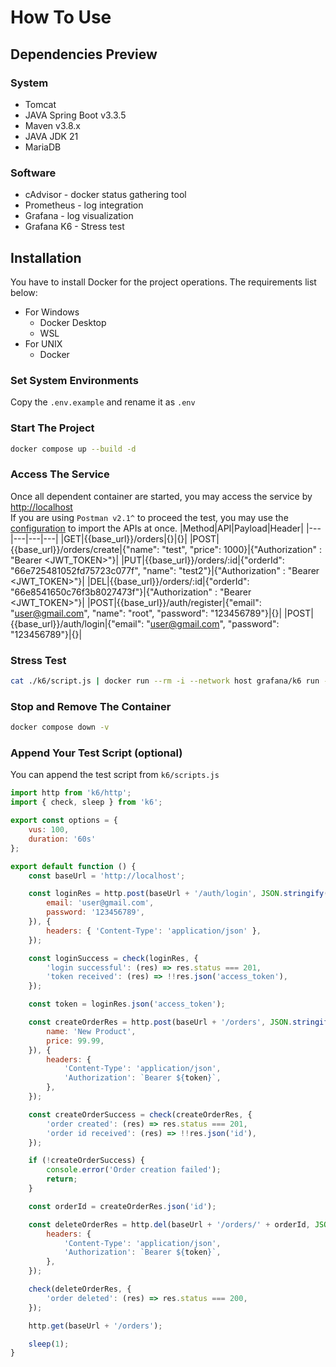# How To Use

## Dependencies Preview
### System
- Tomcat
- JAVA Spring Boot v3.3.5
- Maven v3.8.x
- JAVA JDK 21
- MariaDB

### Software
- cAdvisor - docker status gathering tool
- Prometheus - log integration
- Grafana - log visualization
- Grafana K6 - Stress test

## Installation
You have to install Docker for the project operations.
The requirements list below:
- For Windows
    - Docker Desktop
    - WSL
- For UNIX
    - Docker

### Set System Environments
Copy the `.env.example` and rename it as `.env`

### Start The Project
```bash
docker compose up --build -d
```

### Access The Service
Once all dependent container are started, you may access the service by [http://localhost](http://localhost) <br>
If you are using `Postman v2.1^` to proceed the test, you may use the [configuration](./postman/Next.js.postman_collection.json) to import the APIs at once.
|Method|API|Payload|Header|
|---|---|---|---|
|GET|{{base_url}}/orders|{}|{}|
|POST|{{base_url}}/orders/create|{"name": "test", "price": 1000}|{"Authorization" : "Bearer <JWT_TOKEN>"}|
|PUT|{{base_url}}/orders/:id|{"orderId": "66e725481052fd75723c077f", "name": "test2"}|{"Authorization" : "Bearer <JWT_TOKEN>"}|
|DEL|{{base_url}}/orders/:id|{"orderId": "66e8541650c76f3b8027473f"}|{"Authorization" : "Bearer <JWT_TOKEN>"}|
|POST|{{base_url}}/auth/register|{"email": "user@gmail.com", "name": "root", "password": "123456789"}|{}|
|POST|{{base_url}}/auth/login|{"email": "user@gmail.com", "password": "123456789"}|{}|

### Stress Test
```bash
cat ./k6/script.js | docker run --rm -i --network host grafana/k6 run -
```

### Stop and Remove The Container
```bash
docker compose down -v
```

### Append Your Test Script (optional)
You can append the test script from `k6/scripts.js`
```js
import http from 'k6/http';
import { check, sleep } from 'k6';

export const options = {
    vus: 100,
    duration: '60s'
};

export default function () {
    const baseUrl = 'http://localhost';

    const loginRes = http.post(baseUrl + '/auth/login', JSON.stringify({
        email: 'user@gmail.com',
        password: '123456789',
    }), {
        headers: { 'Content-Type': 'application/json' },
    });

    const loginSuccess = check(loginRes, {
        'login successful': (res) => res.status === 201,
        'token received': (res) => !!res.json('access_token'),
    });

    const token = loginRes.json('access_token');

    const createOrderRes = http.post(baseUrl + '/orders', JSON.stringify({
        name: 'New Product',
        price: 99.99,
    }), {
        headers: {
            'Content-Type': 'application/json',
            'Authorization': `Bearer ${token}`,
        },
    });

    const createOrderSuccess = check(createOrderRes, {
        'order created': (res) => res.status === 201,
        'order id received': (res) => !!res.json('id'),
    });

    if (!createOrderSuccess) {
        console.error('Order creation failed');
        return;
    }

    const orderId = createOrderRes.json('id');

    const deleteOrderRes = http.del(baseUrl + '/orders/' + orderId, JSON.stringify({}), {
        headers: {
            'Content-Type': 'application/json',
            'Authorization': `Bearer ${token}`,
        },
    });

    check(deleteOrderRes, {
        'order deleted': (res) => res.status === 200,
    });

    http.get(baseUrl + '/orders');

    sleep(1);
}
```